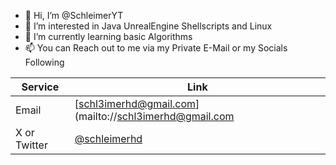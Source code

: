 - 👋 Hi, I’m @SchleimerYT
- 👀 I’m interested in Java UnrealEngine Shellscripts and Linux
- 🌱 I’m currently learning basic Algorithms
- 📫 You can Reach out to me via my Private E-Mail or my Socials Following


|Service|Link|
|-----|------|
|Email|[schl3imerhd@gmail.com](mailto://schl3imerhd@gmail.com|
|X or Twitter|[@schleimerhd](https://twitter.com/schleimerhd)|
<!---
SchleimerYT/SchleimerYT is a ✨ special ✨ repository because its `README.md` (this file) appears on your GitHub profile.
You can click the Preview link to take a look at your changes.
--->
